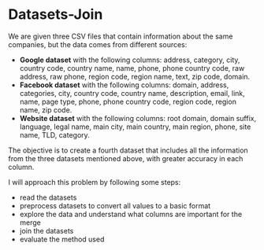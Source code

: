 # Datasets-Join

We are given three CSV files that contain information about the same companies, but the data comes from different sources:

- **Google dataset** with the following columns: address, category, city, country code, country name, name, phone, phone country code, raw address, raw phone, region code, region name, text, zip code, domain.
- **Facebook dataset** with the following columns: domain, address, categories, city, country code, country name, description, email, link, name, page type, phone, phone country code, region code, region name, zip code.
- **Website dataset** with the following columns: root domain, domain suffix, language, legal name, main city, main country, main region, phone, site name, TLD, category.

The objective is to create a fourth dataset that includes all the information from the three datasets mentioned above, with greater accuracy in each column.

I will approach this problem by following some steps:

- read the datasets
- preprocess datasets to convert all values to a basic format
- explore the data and understand what columns are important for the merge
- join the datasets
- evaluate the method used
